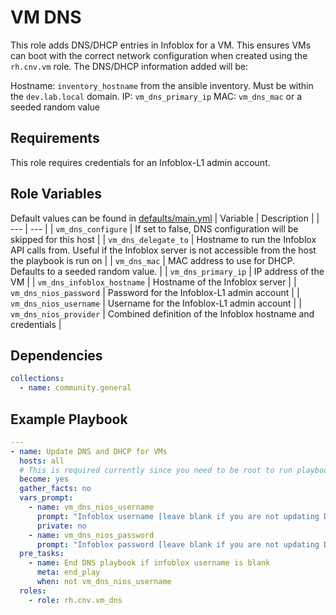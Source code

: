 VM DNS
=========

This role adds DNS/DHCP entries in Infoblox for a VM. This ensures VMs can boot with the correct network configuration when created using the `rh.cnv.vm` role. The DNS/DHCP information added will be:

Hostname: `inventory_hostname` from the ansible inventory. Must be within the `dev.lab.local` domain.
IP: `vm_dns_primary_ip`
MAC: `vm_dns_mac` or a seeded random value

Requirements
------------
This role requires credentials for an Infoblox-L1 admin account.

Role Variables
--------------
Default values can be found in [defaults/main.yml](defaults/main.yml)
| Variable | Description |
| --- | --- |
| `vm_dns_configure` | If set to false, DNS configuration will be skipped for this host |
| `vm_dns_delegate_to` | Hostname to run the Infoblox API calls from. Useful if the Infoblox server is not accessible from the host the playbook is run on |
| `vm_dns_mac` | MAC address to use for DHCP. Defaults to a seeded random value. |
| `vm_dns_primary_ip` | IP address of the VM |
| `vm_dns_infoblox_hostname` | Hostname of the Infoblox server |
| `vm_dns_nios_password` | Password for the Infoblox-L1 admin account |
| `vm_dns_nios_username` | Username for the Infoblox-L1 admin account |
| `vm_dns_nios_provider` | Combined definition of the Infoblox hostname and credentials |

Dependencies
------------
```yaml
collections:
  - name: community.general
```

Example Playbook
----------------

```yaml
---
- name: Update DNS and DHCP for VMs
  hosts: all
  # This is required currently since you need to be root to run playbooks on bastion.dev.lab.local
  become: yes
  gather_facts: no
  vars_prompt:
    - name: vm_dns_nios_username
      prompt: "Infoblox username [leave blank if you are not updating DNS]"
      private: no
    - name: vm_dns_nios_password
      prompt: "Infoblox password [leave blank if you are not updating DNS]"
  pre_tasks:
    - name: End DNS playbook if infoblox username is blank
      meta: end_play
      when: not vm_dns_nios_username
  roles:
    - role: rh.cnv.vm_dns
```
